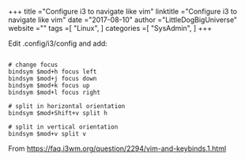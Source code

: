 +++ 
title ="Configure i3 to navigate like vim" 
linktitle ="Configure i3 to navigate like vim" 
date ="2017-08-10" 
author ="LittleDogBigUniverse"
website ="" 
tags =[ "Linux",  ] 
categories =[ "SysAdmin",  ] 
+++ 

Edit .config/i3/config and add:

```less

# change focus
bindsym $mod+h focus left
bindsym $mod+j focus down
bindsym $mod+k focus up
bindsym $mod+l focus right

# split in horizontal orientation
bindsym $mod+Shift+v split h

# split in vertical orientation
bindsym $mod+v split v

```

From https://faq.i3wm.org/question/2294/vim-and-keybinds.1.html 

